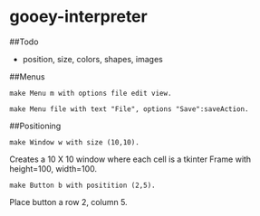 # gooey-interpreter
##Todo
 * position, size, colors, shapes, images
 
 ##Menus
 ```
 make Menu m with options file edit view.
 ```
 ```
 make Menu file with text "File", options "Save":saveAction.
 ```
 
 ##Positioning
 ```
 make Window w with size (10,10).
 ```
 Creates a 10 X 10 window where each cell is a tkinter Frame with height=100, width=100.
 ```
 make Button b with positition (2,5).
 ```
 Place button a row 2, column 5.